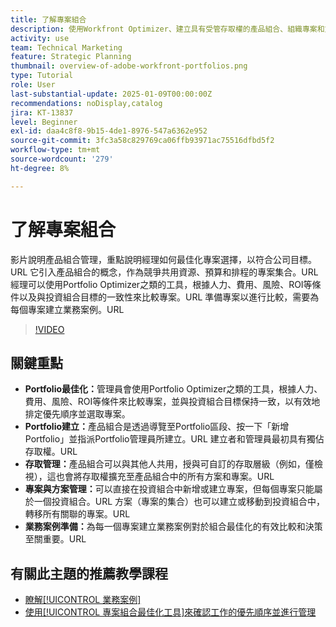 ```yaml
---
title: 了解專案組合
description: 使用Workfront Optimizer、建立具有受管存取權的產品組合、組織專案和方案，以及準備業務案例以供明智決策，藉此在Portfolio中最佳化專案選擇。
activity: use
team: Technical Marketing
feature: Strategic Planning
thumbnail: overview-of-adobe-workfront-portfolios.png
type: Tutorial
role: User
last-substantial-update: 2025-01-09T00:00:00Z
recommendations: noDisplay,catalog
jira: KT-13837
level: Beginner
exl-id: daa4c8f8-9b15-4de1-8976-547a6362e952
source-git-commit: 3fc3a58c829769ca06ffb93971ac75516dfbd5f2
workflow-type: tm+mt
source-wordcount: '279'
ht-degree: 8%

---
```


# 了解專案組合

影片說明產品組合管理，重點說明經理如何最佳化專案選擇，以符合公司目標。&#x200B;URL 它引入產品組合的概念，作為競爭共用資源、預算和排程的專案集合。&#x200B;URL 經理可以使用Portfolio Optimizer之類的工具，根據人力、費用、風險、ROI等條件以及與投資組合目標的一致性來比較專案。&#x200B;URL 準備專案以進行比較，需要為每個專案建立業務案例。&#x200B;URL


>[!VIDEO](https://video.tv.adobe.com/v/3442839/?quality=12&learn=on&enablevpops&captions=chi_hant)

## 關鍵重點

* **Portfolio最佳化：**&#x200B;管理員會使用Portfolio Optimizer之類的工具，根據人力、費用、風險、ROI等條件來比較專案，並與投資組合目標保持一致，以有效地排定優先順序並選取專案。
* **Portfolio建立：**&#x200B;產品組合是透過導覽至Portfolio區段、按一下「新增Portfolio」並指派Portfolio管理員所建立。&#x200B;URL 建立者和管理員最初具有獨佔存取權。&#x200B;URL
* **存取管理：**&#x200B;產品組合可以與其他人共用，授與可自訂的存取層級（例如，僅檢視），這也會將存取權擴充至產品組合中的所有方案和專案。&#x200B;URL
* **專案與方案管理：**&#x200B;可以直接在投資組合中新增或建立專案，但每個專案只能屬於一個投資組合。&#x200B;URL 方案（專案的集合）也可以建立或移動到投資組合中，轉移所有關聯的專案。&#x200B;URL
* **業務案例準備：**&#x200B;為每一個專案建立業務案例對於組合最佳化的有效比較和決策至關重要。&#x200B;URL


## 有關此主題的推薦教學課程

* [瞭解[!UICONTROL 業務案例]](/help/portfolios-and-programs/introduction-to-the-business-case.md)
* [使用[!UICONTROL 專案組合最佳化工具]來確認工作的優先順序並進行管理](/help/portfolios-and-programs/prioritize-and-manage-work-with-portfolios.md)

